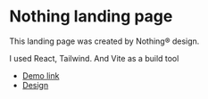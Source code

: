 # Nothing landing page

This landing page was created by Nothing® design.

I used React, Tailwind. And Vite as a build tool

- [Demo link](https://donizer.github.io/landing_nothing/)
- [Design](https://www.figma.com/file/DtkQmQ797hk0nI4KfMi2Uq/BOSE-New-Version?node-id=6802%3A139&mode=dev)
